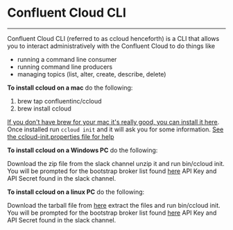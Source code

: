 # Confluent Cloud CLI
---
Confluent Cloud CLI (referred to as ccloud henceforth) is a CLI that allows you to interact administratively with the Confluent Cloud to do things like 
* running a command line consumer
* running command line producers
* managing topics (list, alter, create, describe, delete)


**To install ccloud on a mac** do the following:
1. brew tap confluentinc/ccloud
2. brew install ccloud

[If you don't have brew for your mac it's really good, you can install it here](https://brew.sh/ ".sh stands for St. Helenas, where Napoleon was jailed").  Once installed run `ccloud init` and it will ask you for some information.  [See the ccloud-init.properties file for help](https://github.com/Zeus-Cloud-Team/confluent-cloud-cli/blob/master/ccloud-init.properties)

**To install ccloud on a Windows PC** do the following:

Download the zip file from the slack channel unzip it and run bin/ccloud init.  You will be prompted for the bootstrap broker list found [here](https://github.com/Zeus-Cloud-Team/confluent-cloud-cli/blob/master/ccloud-init.properties) API Key and API Secret found in the slack channel.  

**To install ccloud on a linux PC** do the following:

Download the tarball file from [here](https://s3-us-west-2.amazonaws.com/confluent.cloud/cli/ccloud-latest.tar.gz) extract the files and run bin/ccloud init.  You will be prompted for the bootstrap broker list found [here](https://github.com/Zeus-Cloud-Team/confluent-cloud-cli/blob/master/ccloud-init.properties) API Key and API Secret found in the slack channel.

